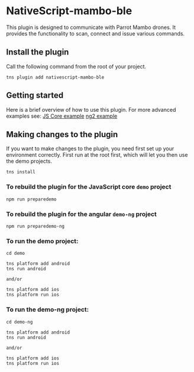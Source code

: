 # NativeScript-mambo-ble

This plugin is designed to communicate with Parrot Mambo drones.
It provides the functionality to scan, connect and issue various commands.


## Install the plugin
Call the following command from the root of your project.
```
tns plugin add nativescript-mambo-ble
```

## Getting started
Here is a brief overview of how to use this plugin.
For more advanced examples see:
[JS Core example](https://github.com/sebawita/nativescript-mambo-ble/tree/master/demo)
[ng2 example](https://github.com/sebawita/nativescript-mambo-ble/tree/master/demo-ng)


## Making changes to the plugin
If you want to make changes to the plugin, you need first set up your environment correctly.
First run at the root first, which will let you then use the demo projects. 
```
tns install
```


### To rebuild the plugin for the JavaScript core `demo` project

```
npm run preparedemo
```

### To rebuild the plugin for the angular `demo-ng` project

```
npm run preparedemo-ng
```

### To run the demo project:

```
cd demo

tns platform add android
tns run android

and/or

tns platform add ios
tns platform run ios
```

### To run the demo-ng project:

```
cd demo-ng

tns platform add android
tns run android

and/or

tns platform add ios
tns platform run ios
```
